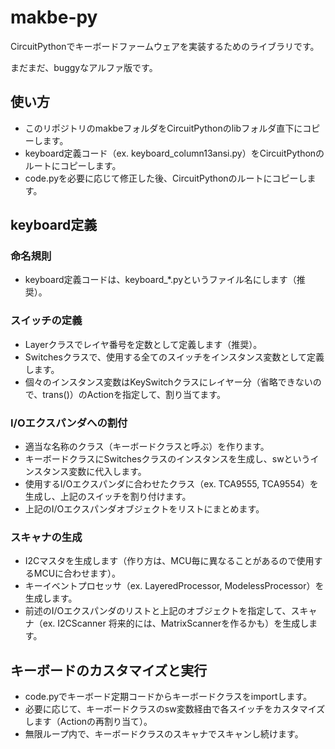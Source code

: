 # makbe-py

CircuitPythonでキーボードファームウェアを実装するためのライブラリです。

まだまだ、buggyなアルファ版です。

## 使い方

* このリポジトリのmakbeフォルダをCircuitPythonのlibフォルダ直下にコピーします。
* keyboard定義コード（ex. keyboard_column13ansi.py）をCircuitPythonのルートにコピーします。
* code.pyを必要に応じて修正した後、CircuitPythonのルートにコピーします。

## keyboard定義

### 命名規則

* keyboard定義コードは、keyboard_*.pyというファイル名にします（推奨）。

### スイッチの定義

* Layerクラスでレイヤ番号を定数として定義します（推奨）。
* Switchesクラスで、使用する全てのスイッチをインスタンス変数として定義します。
* 個々のインスタンス変数はKeySwitchクラスにレイヤー分（省略できないので、trans()）のActionを指定して、割り当てます。

### I/Oエクスパンダへの割付

* 適当な名称のクラス（キーボードクラスと呼ぶ）を作ります。
* キーボードクラスにSwitchesクラスのインスタンスを生成し、swというインスタンス変数に代入します。
* 使用するI/Oエクスパンダに合わせたクラス（ex. TCA9555, TCA9554）を生成し、上記のスイッチを割り付けます。
* 上記のI/Oエクスパンダオブジェクトをリストにまとめます。

### スキャナの生成

* I2Cマスタを生成します（作り方は、MCU毎に異なることがあるので使用するMCUに合わせます）。
* キーイベントプロセッサ（ex. LayeredProcessor, ModelessProcessor）を生成します。
* 前述のI/Oエクスパンダのリストと上記のオブジェクトを指定して、スキャナ（ex. I2CScanner 将来的には、MatrixScannerを作るかも）を生成します。

## キーボードのカスタマイズと実行

* code.pyでキーボード定期コードからキーボードクラスをimportします。
* 必要に応じて、キーボードクラスのsw変数経由で各スイッチをカスタマイズします（Actionの再割り当て）。
* 無限ループ内で、キーボードクラスのスキャナでスキャンし続けます。

